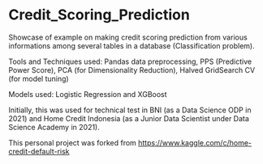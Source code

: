 # Credit_Scoring_Prediction

Showcase of example on making credit scoring prediction from various informations among several tables in a database (Classification problem).

Tools and Techniques used: Pandas data preprocessing, PPS (Predictive Power Score), PCA (for Dimensionality Reduction), Halved GridSearch CV (for model tuning)

Models used: Logistic Regression and XGBoost

Initially, this was used for technical test in BNI (as a Data Science ODP in 2021) and Home Credit Indonesia (as a Junior Data Scientist under Data Science Academy in 2021).

This personal project was forked from https://www.kaggle.com/c/home-credit-default-risk

